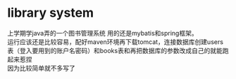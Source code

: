 # library system
上学期学java弄的一个图书管理系统 用的还是mybatis和spring框架。<br>
运行应该还是比较容易，配好maven环境再下载tomcat，连接数据库创建users表（登入要用到的账户名密码）和books表和再把数据库的参数改成自己的就能跑起来惹捏<br>
因为比较简单就不多写了
